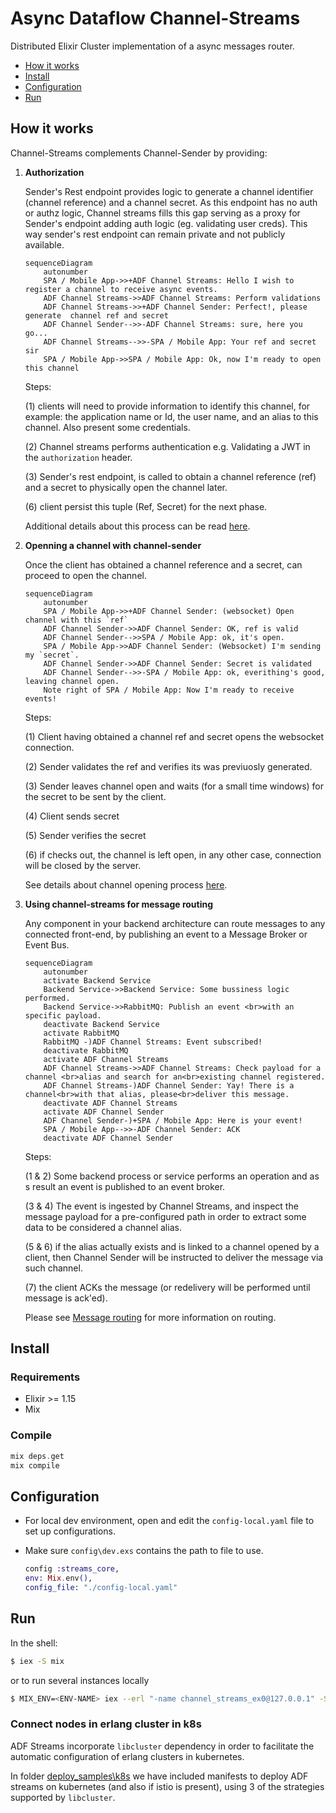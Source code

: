 # Async Dataflow Channel-Streams

Distributed Elixir Cluster implementation of a async messages router.

- [How it works](#how-it-works)
- [Install](#install)
- [Configuration](#configuration)
- [Run](#run)

## How it works

Channel-Streams complements Channel-Sender by providing:

1. **Authorization**

    Sender's Rest endpoint provides logic to generate a channel identifier (channel reference) and a channel secret. As this endpoint has no auth or authz logic, Channel streams fills this gap serving as a proxy for Sender's endpoint adding auth logic (eg. validating user creds). This way sender's rest endpoint can remain private and not publicly available. 

    ```mermaid
    sequenceDiagram
        autonumber
        SPA / Mobile App->>+ADF Channel Streams: Hello I wish to register a channel to receive async events.
        ADF Channel Streams->>ADF Channel Streams: Perform validations
        ADF Channel Streams->>+ADF Channel Sender: Perfect!, please generate  channel ref and secret
        ADF Channel Sender-->>-ADF Channel Streams: sure, here you go...
        ADF Channel Streams-->>-SPA / Mobile App: Your ref and secret sir
        SPA / Mobile App->>SPA / Mobile App: Ok, now I'm ready to open this channel
    ```

    Steps:

    (1) clients will need to provide information to identify this channel, for example: the application name or Id, the user name, and an alias to this channel. Also present some credentials.

    (2) Channel streams performs authentication e.g. Validating a JWT in the `authorization` header.

    (3) Sender's rest endpoint, is called to obtain a channel reference (ref) and a secret to physically open the channel later.

    (6) client persist this tuple (Ref, Secret) for the next phase. 

    Additional details about this process can be read [here](./docs/channel_authentication.md).


2) **Openning a channel with channel-sender**

    Once the client has obtained a channel reference and a secret, can proceed to open the channel.

    ```mermaid
    sequenceDiagram
        autonumber
        SPA / Mobile App->>+ADF Channel Sender: (websocket) Open channel with this `ref` 
        ADF Channel Sender->>ADF Channel Sender: OK, ref is valid
        ADF Channel Sender-->>SPA / Mobile App: ok, it's open.
        SPA / Mobile App->>ADF Channel Sender: (Websocket) I'm sending my `secret`.
        ADF Channel Sender->>ADF Channel Sender: Secret is validated
        ADF Channel Sender-->>-SPA / Mobile App: ok, everithing's good, leaving channel open.
        Note right of SPA / Mobile App: Now I'm ready to receive events!
    ```

    Steps:

    (1) Client having obtained a channel ref and secret opens the websocket connection.

    (2) Sender validates the ref and verifies its was previuosly generated.

    (3) Sender leaves channel open and waits (for a small time windows) for the secret to be sent by the client.

    (4) Client sends secret

    (5) Sender verifies the secret

    (6) if checks out, the channel is left open, in any other case, connection will be closed by the server.

    See details about channel opening process [here](./docs/channel_opening.md).


3. **Using channel-streams for message routing**

    Any component in your backend architecture can route messages to any connected front-end, by publishing an event to a Message Broker or Event Bus.

    ```mermaid
    sequenceDiagram
        autonumber
        activate Backend Service
        Backend Service->>Backend Service: Some bussiness logic performed.
        Backend Service->>RabbitMQ: Publish an event <br>with an specific payload.
        deactivate Backend Service
        activate RabbitMQ
        RabbitMQ -)ADF Channel Streams: Event subscribed!
        deactivate RabbitMQ
        activate ADF Channel Streams
        ADF Channel Streams->>ADF Channel Streams: Check payload for a channel <br>alias and search for an<br>existing channel registered.
        ADF Channel Streams-)ADF Channel Sender: Yay! There is a channel<br>with that alias, please<br>deliver this message.
        deactivate ADF Channel Streams
        activate ADF Channel Sender
        ADF Channel Sender-)+SPA / Mobile App: Here is your event!
        SPA / Mobile App-->>-ADF Channel Sender: ACK
        deactivate ADF Channel Sender
    ```

    Steps:

    (1 & 2) Some backend process or service performs an operation and as s result an event is published to an event broker.

    (3 & 4) The event is ingested by Channel Streams, and inspect the message payload for a pre-configured path in order to extract some data to be considered a channel alias.

    (5 & 6) if the alias actually exists and is linked to a channel opened by a client, then Channel Sender will be instructed to deliver the message via such channel.

    (7) the client ACKs the message (or redelivery will be performed until message is ack'ed).

    Please see [Message routing](./docs/message_routing.md) for more information on routing.


## Install

### Requirements

- Elixir >= 1.15
- Mix

### Compile

```elixir
mix deps.get
mix compile
```

## Configuration

- For local dev environment, open and edit the `config-local.yaml` file to set up configurations.
- Make sure `config\dev.exs` contains the path to file to use.

  ```elixir
  config :streams_core,
  env: Mix.env(),
  config_file: "./config-local.yaml"
  ```

## Run

In the shell:

```bash
$ iex -S mix
```

or to run several instances locally

```bash
$ MIX_ENV=<ENV-NAME> iex --erl "-name channel_streams_ex0@127.0.0.1" -S mix

```

### Connect nodes in erlang cluster in k8s

ADF Streams incorporate `libcluster` dependency in order to facilitate the automatic configuration of erlang clusters in kubernetes.

In folder [deploy_samples\k8s](./deploy_samples/k8s/README.md) we have included manifests to deploy ADF streams on kubernetes (and also if istio is present), using 3 of the strategies supported by `libcluster`.
